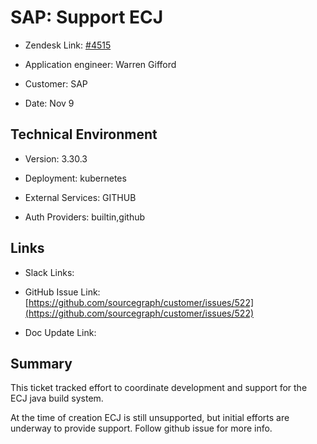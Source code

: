 

# SAP: Support ECJ <!-- Ticket Title  Hint: include keywords to make it searchable -->



- Zendesk Link: [#4515](https://sourcegraph.zendesk.com/agent/tickets/4515)

- Application engineer: Warren Gifford

- Customer: SAP <!-- Redact if this contains personally identifying information -->

- Date: Nov 9


<!-- Data populated from integration, speak to Ben Gordon or Michael Bali if not working -->

<!-- During Internal team trial, fill missing data manually (we are waiting for all data to sync) -->



## Technical Environment

- Version: 3.30.3​

- Deployment: kubernetes

- External Services: GITHUB

- Auth Providers: builtin,github





## Links
<!-- Data for application engineer manual entry -->
- Slack Links:

- GitHub Issue Link: [https://github.com/sourcegraph/customer/issues/522](https://github.com/sourcegraph/customer/issues/522)

- Doc Update Link:



## Summary

This ticket tracked effort to coordinate development and support for the ECJ java build system.

At the time of creation ECJ is still unsupported, but initial efforts are underway to provide support. Follow github issue for more info.


<!-- Once complete, upload a copy to https://github.com/sourcegraph/support-tools-internal/tree/main/resolved-tickets as a .md file -->
<!-- Name the file 4515.md -->
